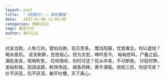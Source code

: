 ```yaml
---
layout: post
title:  "《短歌行》—— 高仿曹操"
date:   2023-01-08 12:00:00
categories: 韩剧2023
tags: 屠龙六式
author: 躺平公主
---
```


对韭当割，人牲几何。譬如白肺，去日苦多。
慨当阳康，忧思难忘。何以退烧？喝水尿炕。
谣言刷屏，忽悠我心。但为文宏，呻吟至今。
呦呦悲鸣，尸叠之庭。满街发丧，唢呐吹笙。
花呗借呗，何时可还？忧从中来，不可断绝。
针砭时弊，发帖秒毙。契阔谈讌，粉饰伟迹。
病急药稀，黄牛满载。绕街三匝，何店可卖？
价不厌高，坑不厌深。躺平吐槽，天下离心。
